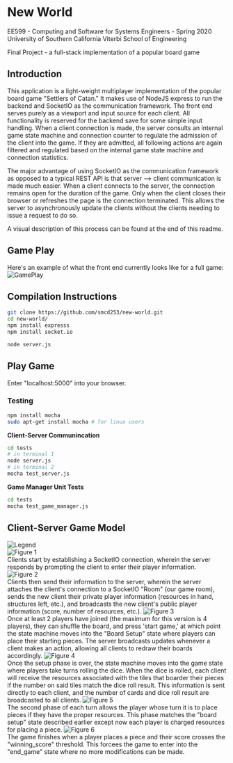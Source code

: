 # New World
EE599 - Computing and Software for Systems Engineers - Spring 2020 <br>
University of Southern California Viterbi School of Engineering

Final Project - a full-stack implementation of a popular board game

## Introduction
This application is a light-weight multiplayer implementation of the popular board game "Settlers of Catan." It makes use of NodeJS express to run the backend and SocketIO as the communication framework. The front end serves purely as a viewport and input source for each client. All functionality is reserved for the backend save for some simple input handling. When a client connection is made, the server consults an internal game state machine and connection counter to regulate the admission of the client into the game. If they are admitted, all following actions are again filtered and regulated based on the internal game state machine and connection statistics. 

The major advantage of using SocketIO as the communication framework as opposed to a typical REST API is that server --> client communication is made much easier. When a client connects to the server, the connection remains open for the duration of the game. Only when the client closes their browser or refreshes the page is the connection terminated. This allows the server to asynchronously update the clients without the clients needing to issue a request to do so.

A visual description of this process can be found at the end of this readme.

## Game Play
Here's an example of what the front end currently looks like for a full game:
![GamePlay](info/gameplay.png)
## Compilation Instructions
```bash
git clone https://github.com/smcd253/new-world.git
cd new-world/
npm install expresss
npm install socket.io

node server.js
```

## Play Game
Enter "localhost:5000" into your browser.

### Testing
```bash
npm install mocha
sudo apt-get install mocha # for linux users
```
**Client-Server Communincation**
```bash
cd tests
# in terminal 1
node server.js
# in terminal 2
mocha test_server.js
```
**Game Manager Unit Tests**
```bash
cd tests
mocha test_game_manager.js
```

## Client-Server Game Model
![*Legend*](info/legend.png) <br>
![*Figure 1*](info/diagram1.png) <br>
Clients start by establishing a SocketIO connection, wherein the server responds by prompting the client to enter their player information.
![*Figure 2*](info/diagram2.png) <br>
Clients then send their information to the server, wherein the server attaches the client's connection to a SocketIO "Room" (our game room), sends the new client their private player information (resources in hand, structures left, etc.), and broadcasts the new client's public player information (score, number of resources, etc.).
![*Figure 3*](info/diagram3.png) <br>
Once at least 2 players have joined (the maximum for this version is 4 players), they can shuffle the board, and press 'start game,' at which point the state machine moves into the "Board Setup" state where players can place their starting pieces. The server broadcasts updates whenever a client makes an action, allowing all clients to redraw their boards accordingly.
![*Figure 4*](info/diagram4.png) <br>
Once the setup phase is over, the state machine moves into the game state where players take turns rolling the dice. When the dice is rolled, each client will receive the resources associated with the tiles that boarder their pieces if the number on said tiles match the dice roll result. This information is sent directly to each client, and the number of cards and dice roll result are broadcasted to all clients.
![*Figure 5*](info/diagram5.png) <br>
The second phase of each turn allows the player whose turn it is to place pieces if they have the proper resources. This phase matches the "board setup" state described earlier except now each player is charged resources for placing a piece.
![*Figure 6*](info/diagram6.png) <br>
The game finishes when a player places a piece and their score crosses the "winning_score" threshold. This forcees the game to enter into the "end_game" state where no more modifications can be made.